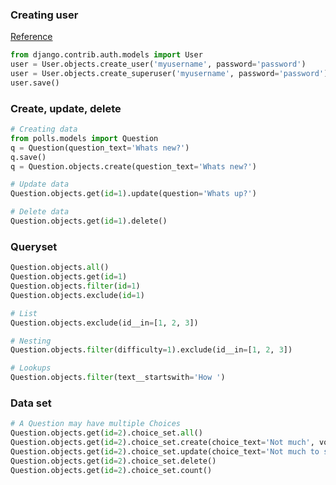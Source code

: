---
---

### Creating user
[Reference](https://docs.djangoproject.com/en/2.0/ref/contrib/auth/)

```python
from django.contrib.auth.models import User
user = User.objects.create_user('myusername', password='password')
user = User.objects.create_superuser('myusername', password='password')
user.save()
```

### Create, update, delete
```python
# Creating data
from polls.models import Question
q = Question(question_text='Whats new?')
q.save()
q = Question.objects.create(question_text='Whats new?')

# Update data
Question.objects.get(id=1).update(question='Whats up?')

# Delete data
Question.objects.get(id=1).delete()
```

### Queryset
```python
Question.objects.all()
Question.objects.get(id=1)
Question.objects.filter(id=1)
Question.objects.exclude(id=1)

# List
Question.objects.exclude(id__in=[1, 2, 3])

# Nesting
Question.objects.filter(difficulty=1).exclude(id__in=[1, 2, 3])

# Lookups
Question.objects.filter(text__startswith='How ')
```

### Data set
```python
# A Question may have multiple Choices
Question.objects.get(id=2).choice_set.all()
Question.objects.get(id=2).choice_set.create(choice_text='Not much', votes=0)
Question.objects.get(id=2).choice_set.update(choice_text='Not much to say')
Question.objects.get(id=2).choice_set.delete()
Question.objects.get(id=2).choice_set.count()
```
